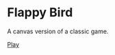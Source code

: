 # Flappy Bird

A canvas version of a classic game.

[Play](https://hugo16.github.io/Flappy-Bird/ "Play")
